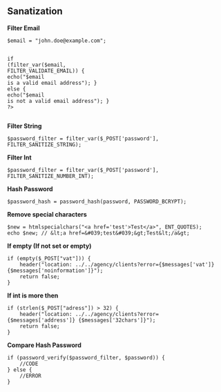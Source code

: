 <h2 class="code-line" data-line-start=0 data-line-end=1 ><a id="Sanatization_0"></a>Sanatization</h2>
<p class="has-line-data" data-line-start="2" data-line-end="3"><strong>Filter Email</strong></p>
<pre><code class="has-line-data" data-line-start="4" data-line-end="13" class="language-php"><span class="hljs-variable">$email</span> = <span class="hljs-string">"john.doe@example.com"</span>;

<span class="hljs-keyword">if</span> (filter_var(<span class="hljs-variable">$email</span>, FILTER_VALIDATE_EMAIL)) {
  <span class="hljs-keyword">echo</span>(<span class="hljs-string">"$email is a valid email address"</span>);
} <span class="hljs-keyword">else</span> {
  <span class="hljs-keyword">echo</span>(<span class="hljs-string">"$email is not a valid email address"</span>);
}
<span class="hljs-preprocessor">?&gt;</span>
</code></pre>
<p class="has-line-data" data-line-start="14" data-line-end="15"><strong>Filter String</strong></p>
<pre><code class="has-line-data" data-line-start="16" data-line-end="18" class="language-php"><span class="hljs-variable">$password_filter</span> = filter_var(<span class="hljs-variable">$_POST</span>[<span class="hljs-string">'password'</span>], FILTER_SANITIZE_STRING);
</code></pre>
<p class="has-line-data" data-line-start="19" data-line-end="20"><strong>Filter Int</strong></p>
<pre><code class="has-line-data" data-line-start="21" data-line-end="23" class="language-php"><span class="hljs-variable">$password_filter</span> = filter_var(<span class="hljs-variable">$_POST</span>[<span class="hljs-string">'password'</span>], FILTER_SANITIZE_NUMBER_INT);
</code></pre>
<p class="has-line-data" data-line-start="24" data-line-end="25"><strong>Hash Password</strong></p>
<pre><code class="has-line-data" data-line-start="26" data-line-end="28" class="language-php"><span class="hljs-variable">$password_hash</span> = password_hash(password, PASSWORD_BCRYPT);
</code></pre>
<p class="has-line-data" data-line-start="29" data-line-end="30"><strong>Remove special characters</strong></p>
<pre><code class="has-line-data" data-line-start="31" data-line-end="34" class="language-php"><span class="hljs-variable">$new</span> = htmlspecialchars(<span class="hljs-string">"&lt;a href='test'&gt;Test&lt;/a&gt;"</span>, ENT_QUOTES);
<span class="hljs-keyword">echo</span> <span class="hljs-variable">$new</span>; <span class="hljs-comment">// &amp;lt;a href=&amp;#039;test&amp;#039;&amp;gt;Test&amp;lt;/a&amp;gt;</span>
</code></pre>
<p class="has-line-data" data-line-start="35" data-line-end="36"><strong>If empty (If not set or empty)</strong></p>
<pre><code class="has-line-data" data-line-start="37" data-line-end="42" class="language-php"><span class="hljs-keyword">if</span> (<span class="hljs-keyword">empty</span>(<span class="hljs-variable">$_POST</span>[<span class="hljs-string">"vat"</span>])) {
    header(<span class="hljs-string">"location: ../../agency/clients?error={$messages['vat']} {$messages['noinformation']}"</span>);
    <span class="hljs-keyword">return</span> <span class="hljs-keyword">false</span>;
}
</code></pre>
<p class="has-line-data" data-line-start="43" data-line-end="44"><strong>If int is more then</strong></p>
<pre><code class="has-line-data" data-line-start="45" data-line-end="50" class="language-php"><span class="hljs-keyword">if</span> (strlen(<span class="hljs-variable">$_POST</span>[<span class="hljs-string">"adress"</span>]) &gt; <span class="hljs-number">32</span>) {
    header(<span class="hljs-string">"location: ../../agency/clients?error={$messages['address']} {$messages['32chars']}"</span>);
    <span class="hljs-keyword">return</span> <span class="hljs-keyword">false</span>;
}
</code></pre>
<p class="has-line-data" data-line-start="51" data-line-end="52"><strong>Compare Hash Password</strong></p>
<pre><code class="has-line-data" data-line-start="53" data-line-end="59" class="language-php"><span class="hljs-keyword">if</span> (password_verify(<span class="hljs-variable">$password_filter</span>, <span class="hljs-variable">$password</span>)) {
    <span class="hljs-comment">//CODE</span>
} <span class="hljs-keyword">else</span> {
    <span class="hljs-comment">//ERROR</span>
}
</code></pre>